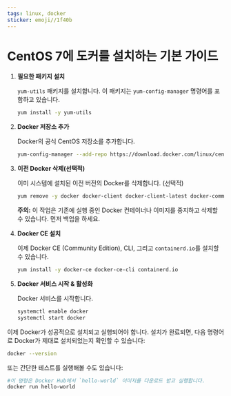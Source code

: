 ```yaml
---
tags: linux, docker
sticker: emoji//1f40b
---
```

# CentOS 7에 도커를 설치하는 기본 가이드

1. **필요한 패키지 설치**

    `yum-utils` 패키지를 설치합니다. 이 패키지는 `yum-config-manager` 명령어를 포함하고 있습니다.

    ```bash
    yum install -y yum-utils
    ```

2. **Docker 저장소 추가**

    Docker의 공식 CentOS 저장소를 추가합니다.

    ```bash
    yum-config-manager --add-repo https://download.docker.com/linux/centos/docker-ce.repo
    ```

3. **이전 Docker 삭제(선택적)**

    이미 시스템에 설치된 이전 버전의 Docker를 삭제합니다. (선택적)

    ```bash
    yum remove -y docker docker-client docker-client-latest docker-common docker-latest docker-latest-logrotate docker-logrotate docker-engine
    ```

    **주의:** 이 작업은 기존에 실행 중인 Docker 컨테이너나 이미지를 중지하고 삭제할 수 있습니다. 먼저 백업을 하세요.

4. **Docker CE 설치**

    이제 Docker CE (Community Edition), CLI, 그리고 `containerd.io`를 설치할 수 있습니다.

    ```bash
    yum install -y docker-ce docker-ce-cli containerd.io
    ```

5. **Docker 서비스 시작 & 활성화**

    Docker 서비스를 시작합니다.

    ```bash
    systemctl enable docker
    systemctl start docker
    ```


이제 Docker가 성공적으로 설치되고 실행되어야 합니다. 설치가 완료되면, 다음 명령어로 Docker가 제대로 설치되었는지 확인할 수 있습니다:

```bash
docker --version
```

또는 간단한 테스트를 실행해볼 수도 있습니다:

```bash
#이 명령은 Docker Hub에서 `hello-world` 이미지를 다운로드 받고 실행합니다.
docker run hello-world
```

